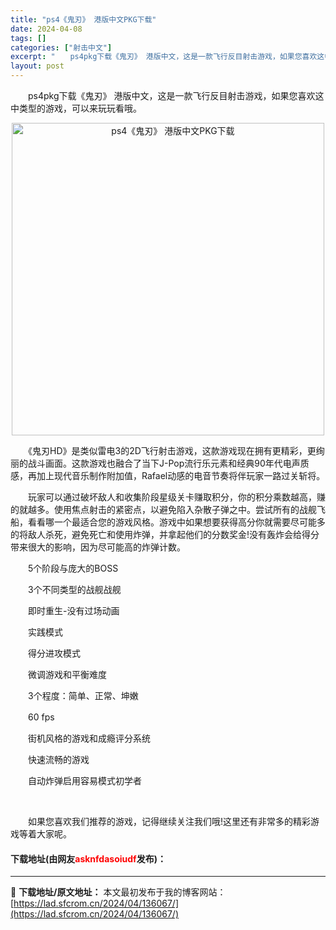 ```yaml
---
title: "ps4《鬼刃》 港版中文PKG下载"
date: 2024-04-08
tags: []
categories: ["射击中文"]
excerpt: "　　ps4pkg下载《鬼刃》 港版中文，这是一款飞行反目射击游戏，如果您喜欢这中类型的游戏，可以来玩玩看哦。 　　《鬼刃HD》是类似雷电3的2D飞行射击游戏，这款游戏现在拥有更精彩，更绚丽的战斗画面。这款游戏也融合了当下J-Pop流行乐元素和经典90年代电声质感，再加上现代音乐制作附加值，Rafae&hellip;"
layout: post
---
```


 <p>　　ps4pkg下载《鬼刃》 港版中文，这是一款飞行反目射击游戏，如果您喜欢这中类型的游戏，可以来玩玩看哦。</p> <p align="center"><img border="0" src="https://lad.sfcrom.cn/wp-content/uploads/2024/04/20240408_66135ead675e4.webp" width="500" alt="ps4《鬼刃》 港版中文PKG下载" /></p> <p>　　《鬼刃HD》是类似雷电3的2D飞行射击游戏，这款游戏现在拥有更精彩，更绚丽的战斗画面。这款游戏也融合了当下J-Pop流行乐元素和经典90年代电声质感，再加上现代音乐制作附加值，Rafael动感的电音节奏将伴玩家一路过关斩将。</p> <p>　　玩家可以通过破坏敌人和收集阶段星级关卡赚取积分，你的积分乘数越高，赚的就越多。使用焦点射击的紧密点，以避免陷入杂散子弹之中。尝试所有的战舰飞船，看看哪一个最适合您的游戏风格。游戏中如果想要获得高分你就需要尽可能多的将敌人杀死，避免死亡和使用炸弹，并拿起他们的分数奖金!没有轰炸会给得分带来很大的影响，因为尽可能高的炸弹计数。</p> <p>　　5个阶段与庞大的BOSS</p> <p>　　3个不同类型的战舰战舰</p> <p>　　即时重生-没有过场动画</p> <p>　　实践模式</p> <p>　　得分进攻模式</p> <p>　　微调游戏和平衡难度</p> <p>　　3个程度：简单、正常、坤嫩</p> <p>　　60 fps</p> <p>　　街机风格的游戏和成瘾评分系统</p> <p>　　快速流畅的游戏</p> <p>　　自动炸弹启用容易模式初学者</p> <p>&nbsp;</p> <p>　　如果您喜欢我们推荐的游戏，记得继续关注我们哦!这里还有非常多的精彩游戏等着大家呢。</p> <p><h4>下载地址(由网友<font color="red">asknfdasoiudf</font>发布)：</h4></p> 

---
📖 **下载地址/原文地址：** 本文最初发布于我的博客网站：[https://lad.sfcrom.cn/2024/04/136067/](https://lad.sfcrom.cn/2024/04/136067/)
